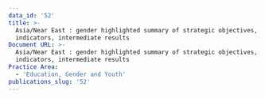 ```yaml
---
data_id: '52'
title: >-
  Asia/Near East : gender highlighted summary of strategic objectives,
  indicators, intermediate results
Document URL: >-
  Asia/Near East : gender highlighted summary of strategic objectives,
  indicators, intermediate results
Practice Area:
  - 'Education, Gender and Youth'
publications_slug: '52'
---
```

